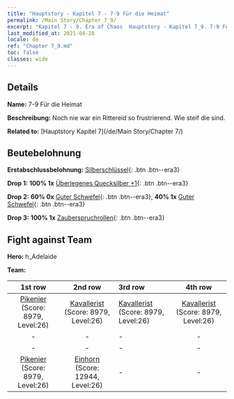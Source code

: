 ```yaml
---
title: "Hauptstory - Kapitel 7 - 7-9 Für die Heimat"
permalink: /Main Story/Chapter 7_9/
excerpt: "Kapitel 7 - 9. Era of Chaos  Hauptstory - Kapitel 7_9. 7-9 Für die Heimat"
last_modified_at: 2021-04-28
locale: de
ref: "Chapter 7_9.md"
toc: false
classes: wide
---
```


## Details

 **Name:** 7-9 Für die Heimat

 **Beschreibung:** Noch nie war ein Rittereid so frustrierend. Wie steif die sind.

 **Related to:** [Hauptstory Kapitel 7](/de/Main Story/Chapter 7/)

## Beutebelohnung

 **Erstabschlussbelohnung:** [Silberschlüssel](/ItemsDE/con_693/){: .btn .btn--era3}

 **Drop 1:** **100% 1x** [Überlegenes Quecksilber +1](/ItemsDE/mat_21/){: .btn .btn--era3}

 **Drop 2:** **60% 0x** [Guter Schwefel](/ItemsDE/mat_15/){: .btn .btn--era3}, **40% 1x** [Guter Schwefel](/ItemsDE/mat_15/){: .btn .btn--era3}

 **Drop 3:** **100% 1x** [Zauberspruchrollen](/ItemsDE/con_694/){: .btn .btn--era3}


## Fight against Team
 **Hero:** h_Adelaide

 **Team:**


  | 1st row | 2nd row | 3rd row | 4th row |
  |:----:|:----:|:----|:----:|
  | [Pikenier](/de/units/Pikeman/) (Score: 8979, Level:26)  | [Kavallerist](/de/units/Cavalier/) (Score: 8979, Level:26)  | [Kavallerist](/de/units/Cavalier/) (Score: 8979, Level:26)  | [Kavallerist](/de/units/Cavalier/) (Score: 8979, Level:26)  |
  | - | - | - | - |
  | - | - | - | - |
  | [Pikenier](/de/units/Pikeman/) (Score: 8979, Level:26)  | [Einhorn](/de/units/Unicorn/) (Score: 12944, Level:26)  | - | - |


